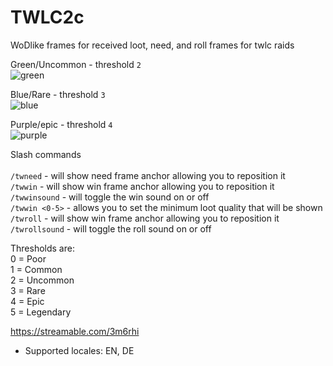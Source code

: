 # TWLC2c
WoDlike frames for received loot, need, and roll frames for twlc raids<Br>

Green/Uncommon - threshold `2`<BR>
![green](https://i.imgur.com/nU2MBAv.png)

Blue/Rare - threshold `3`<BR>
![blue](https://i.imgur.com/3lpn7nh.png)

Purple/epic - threshold `4`<BR>
![purple](https://i.imgur.com/G2mT0pC.png)


Slash commands<Br><Br>
`/twneed` - will show need frame anchor allowing you to reposition it<br>
`/twwin` - will show win frame anchor allowing you to reposition it<br>
`/twwinsound` - will toggle the win sound on or off<br>
`/twwin <0-5>` - allows you to set the minimum loot quality that will be shown<BR>
`/twroll` - will show win frame anchor allowing you to reposition it<br>
`/twrollsound` - will toggle the roll sound on or off<br>

Thresholds are:<Br>
0 = Poor<br>
1 = Common<br>
2 = Uncommon<br>
3 = Rare<br>
4 = Epic<br>
5 = Legendary<br>

https://streamable.com/3m6rhi


* Supported locales: EN, DE
